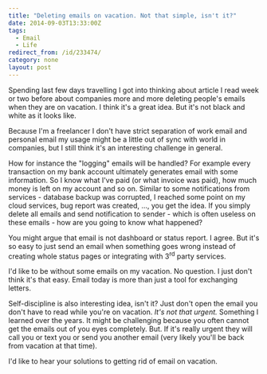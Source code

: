 ```yaml
---
title: "Deleting emails on vacation. Not that simple, isn't it?"
date: 2014-09-03T13:33:00Z
tags:
  - Email
  - Life
redirect_from: /id/233474/
category: none
layout: post
---
```

Spending last few days travelling I got into thinking about article I read week or two before about companies more and more deleting people's emails when they are on vacation. I think it's a great idea. But it's not black and white as it looks like.

<!-- excerpt -->

Because I'm a freelancer I don't have strict separation of work email and personal email my usage might be a little out of sync with world in companies, but I still think it's an interesting challenge in general. 

How for instance the "logging" emails will be handled? For example every transaction on my bank account ultimately generates email with some information. So I know what I've paid (or what invoice was paid), how much money is left on my account and so on. Similar to some notifications from services - database backup was corrupted, I reached some point on my cloud services, bug report was created, ..., you get the idea. If you simply delete all emails and send notification to sender - which is often useless on these emails - how are you going to know what happened?

You might argue that email is not dashboard or status report. I agree. But it's so easy to just send an email when something goes wrong instead of creating whole status pages or integrating with 3<sup>rd</sup> party services.

I'd like to be without some emails on my vacation. No question. I just don't think it's that easy. Email today is more than just a tool for exchanging letters.

Self-discipline is also interesting idea, isn't it? Just don't open the email you don't have to read while you're on vacation. _It's not that urgent._ Something I learned over the years. It might be challenging because you often cannot get the emails out of you eyes completely. But. If it's really urgent they will call you or text you or send you another email (very likely you'll be back from vacation at that time).

I'd like to hear your solutions to getting rid of email on vacation.